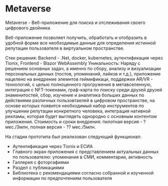 # Metaverse

Metaverse - Веб-приложение для поиска и отслеживания своего цифрового двойника

Веб-приложение позволяет получить, обработать и отобразить в удобной форме все необходимые данные для определения истинной репутации пользователя в виртуальном пространстве.

Стек решения: Backend - .Net, docker, kubernetes, аутентификация через Tionix, Frontend - Blazor WebAssembly
Уникальность: Наряду с решением основных задач, а именно по сбору, анализу и визуализации персональных данных (постов, упоминаний, лайков и т.д.), приложение нацелено на внедрение элемнтов геймификаци, поддержки AR/VR - технологий, с целью полноценного прогружения в метавселенную, интеграция с NFT-токенами, граф-карта по поиску среди друзей друзей знаменитостей, сбор, изучение и аналитика больших данных по действиями различных пользовтаелей в цифровом пространстве, на основе которых появится необходимый набор инструментов по улучшении репутации конкретного человека, интеграция нативной рекламы, которая будет выглядеть однородно с основным контентом приложения.
Стоимость и сроки внедрения: пилотная версия - ? мес./3млн, полная версия - ?? мес./5млн.

На стадии прототипа был реализован следующий функционал:
- Аутентификация через Tionix и ЕСИА 
- Главного экран приложения с представлением актуальных данных по пользователю: упоминания в СМИ, комментарии, активность 
- Галлерея с фоторгафиями
- Раздел с публикациями
- Библиотека с рекомендациями согласно собранной и изученной информации по предпочтениям пользователя

